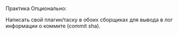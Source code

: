 Практика
Опционально:

Написать свой плагин/таску в обоих сборщиках для вывода в лог информации о коммите (commit sha).
